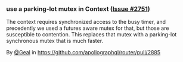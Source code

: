 ### use a parking-lot mutex in Context ([Issue #2751](https://github.com/apollographql/router/issues/2751))

The context requires synchronized access to the busy timer, and precedently we used a futures aware mutex for that, but those are susceptible to contention. This replaces that mutex with a parking-lot synchronous mutex that is much faster.

By [@Geal](https://github.com/Geal) in https://github.com/apollographql/router/pull/2885

